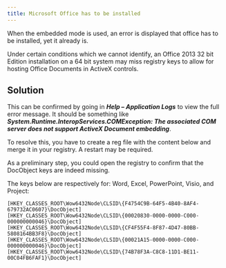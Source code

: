 ```yaml
---
title: Microsoft Office has to be installed
---
```

When the embedded mode is used, an error is displayed that office has to be installed, yet it already is.  

Under certain conditions which we cannot identify, an Office 2013 32 bit Edition installation on a 64 bit system may miss registry keys to allow for hosting Office Documents in ActiveX controls.  

## Solution

This can be confirmed by going in ***Help – Application Logs*** to view the full error message. It should be something like ***System.Runtime.InteropServices.COMException: The associated COM server does not support ActiveX Document embedding***.  

To resolve this, you have to create a reg file with the content below and merge it in your registry. A restart may be required.  

As a preliminary step, you could open the registry to confirm that the DocObject keys are indeed missing.  

The keys below are respectively for: Word, Excel, PowerPoint, Visio, and Project:  

```
[HKEY_CLASSES_ROOT\Wow6432Node\CLSID\{F4754C9B-64F5-4B40-8AF4-679732AC0607}\DocObject]  
[HKEY_CLASSES_ROOT\Wow6432Node\CLSID\{00020830-0000-0000-C000-000000000046}\DocObject]  
[HKEY_CLASSES_ROOT\Wow6432Node\CLSID\{CF4F55F4-8F87-4D47-80BB-5808164BB3F8}\DocObject]  
[HKEY_CLASSES_ROOT\Wow6432Node\CLSID\{00021A15-0000-0000-C000-000000000046}\DocObject]  
[HKEY_CLASSES_ROOT\Wow6432Node\CLSID\{74B78F3A-C8C8-11D1-BE11-00C04FB6FAF1}\DocObject]  
```
